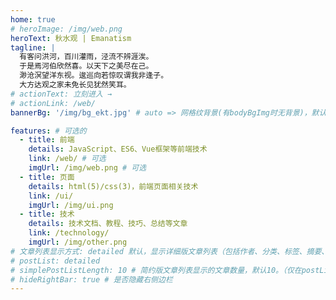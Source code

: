 ```yaml
---
home: true
# heroImage: /img/web.png
heroText: 秋水观 | Emanatism
tagline: |
  有客问洪河，百川灌雨，泾流不辨涯涘。
  于是焉河伯欣然喜。以天下之美尽在己。
  渺沧溟望洋东视。逡巡向若惊叹谓我非逢子。
  大方达观之家未免长见犹然笑耳。
# actionText: 立刻进入 →
# actionLink: /web/
bannerBg: '/img/bg_ekt.jpg' # auto => 网格纹背景(有bodyBgImg时无背景)，默认 | none => 无 | '大图地址' | background: 自定义背景样式       提示：如发现文本颜色不适应你的背景时可以到palette.styl修改$bannerTextColor变量

features: # 可选的
  - title: 前端
    details: JavaScript、ES6、Vue框架等前端技术
    link: /web/ # 可选
    imgUrl: /img/web.png # 可选
  - title: 页面
    details: html(5)/css(3)，前端页面相关技术
    link: /ui/
    imgUrl: /img/ui.png
  - title: 技术
    details: 技术文档、教程、技巧、总结等文章
    link: /technology/
    imgUrl: /img/other.png
# 文章列表显示方式: detailed 默认，显示详细版文章列表（包括作者、分类、标签、摘要、分页等）| simple => 显示简约版文章列表（仅标题和日期）| none 不显示文章列表
# postList: detailed
# simplePostListLength: 10 # 简约版文章列表显示的文章数量，默认10。（仅在postList设置为simple时生效）
# hideRightBar: true # 是否隐藏右侧边栏
---
```

